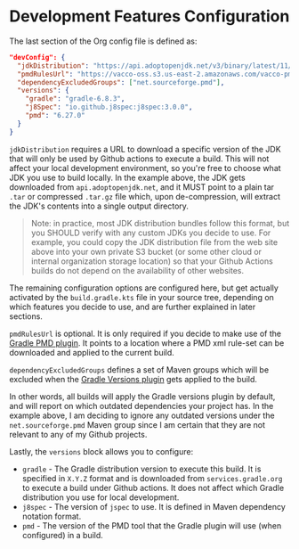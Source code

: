 # Development Features Configuration

The last section of the Org config file is defined as:

```json
"devConfig": {
  "jdkDistribution": "https://api.adoptopenjdk.net/v3/binary/latest/11/ga/linux/x64/jdk/hotspot/normal/adoptopenjdk",
  "pmdRulesUrl": "https://vacco-oss.s3.us-east-2.amazonaws.com/vacco-pmd.xml",
  "dependencyExcludedGroups": ["net.sourceforge.pmd"],
  "versions": {
    "gradle": "gradle-6.8.3",
    "j8Spec": "io.github.j8spec:j8spec:3.0.0",
    "pmd": "6.27.0"
  }
}
```

`jdkDistribution` requires a URL to download a specific version of the JDK that will only be used by Github actions to execute a build. This will not affect your local development environment, so you're free to choose what JDK you use to build locally. In the example above, the JDK gets downloaded from `api.adoptopenjdk.net`, and it MUST point to a plain tar `.tar` or compressed `.tar.gz` file which, upon de-compression, will extract the JDK's contents into a single output directory.

> Note: in practice, most JDK distribution bundles follow this format, but you SHOULD verify with any custom JDKs you decide to use. For example, you could copy the JDK distribution file from the web site above into your own private S3 bucket (or some other cloud or internal organization storage location) so that your Github Actions builds do not depend on the availability of other websites.

The remaining configuration options are configured here, but get actually activated by the `build.gradle.kts` file in your source tree, depending on which features you decide to use, and are further explained in later sections.

`pmdRulesUrl` is optional. It is only required if you decide to make use of the [Gradle PMD plugin](https://docs.gradle.org/current/userguide/pmd_plugin.html). It points to a location where a PMD xml rule-set can be downloaded and applied to the current build.

`dependencyExcludedGroups` defines a set of Maven groups which will be excluded when the [Gradle Versions plugin](https://plugins.gradle.org/plugin/com.github.ben-manes.versions) gets applied to the build.

In other words, all builds will apply the Gradle versions plugin by default, and will report on which outdated dependencies your project has. In the example above, I am deciding to ignore any outdated versions under the `net.sourceforge.pmd` Maven group since I am certain that they are not relevant to any of my Github projects.

Lastly, the `versions` block allows you to configure:

- `gradle` - The Gradle distribution version to execute this build. It is specified in `X.Y.Z` format and is downloaded from `services.gradle.org` to execute a build under Github actions. It does not affect which Gradle distribution you use for local development.
- `j8spec` - The version of `jspec` to use. It is defined in Maven dependency notation format.
- `pmd` - The version of the PMD tool that the Gradle plugin will use (when configured) in a build.
